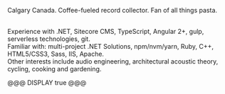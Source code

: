 
Calgary Canada. Coffee-fueled record collector. Fan of all things pasta. 

<br>
Experience with .NET, Sitecore CMS, TypeScript, Angular 2+, gulp, serverless technologies, git.

<br>
Familiar with: multi-project .NET Solutions, npm/nvm/yarn, Ruby, C++, HTML5/CSS3, Sass, IIS, Apache.

<br>
Other interests include audio engineering, architectural acoustic theory, cycling, cooking and gardening.
    
@@@ DISPLAY
true
@@@